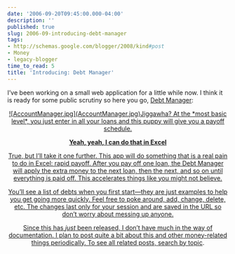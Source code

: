 ```yaml
---
date: '2006-09-20T09:45:00.000-04:00'
description: ''
published: true
slug: 2006-09-introducing-debt-manager
tags:
- http://schemas.google.com/blogger/2008/kind#post
- Money
- legacy-blogger
time_to_read: 5
title: 'Introducing: Debt Manager'
---
```


I’ve been working on a small web application for a little while now. I think it is ready for some public scrutiny so here you go, <a href="/debt" title="Debt Manager">Debt Manager</a>:

<a href="/debt" title="Debt Manager">


<div style="text-align: center;"><a href="/debt" title="Debt Manager">![AccountManager.jpg](AccountManager.jpg)Jiggawha? At the *most basic level*, you just enter in all your loans and this puppy will give you a payoff schedule.

<strong>Yeah, yeah, I can do that in Excel</strong>

True, but I’ll take it one further. This app will do something that is a real pain to do in Excel: rapid payoff. After you pay off one loan, the Debt Manager will apply the extra money to the next loan, then the next, and so on until everything is paid off. This accelerates things like you might not believe.

You’ll see a list of debts when you first start—they are just examples to help you get going more quickly. Feel free to poke around, add, change, delete, etc. The changes last only for your session and are saved in the URL so don’t worry about messing up anyone.

Since this has *just* been released, I don’t have much in the way of documentation. I plan to post quite a bit about this and other money-related things periodically.  To see all related posts, <a href="/?cat=14">search by topic</a>.
